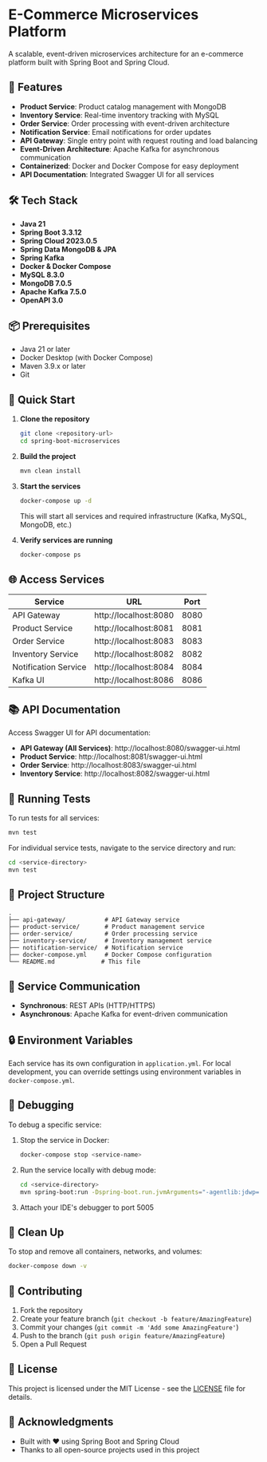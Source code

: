 # E-Commerce Microservices Platform

A scalable, event-driven microservices architecture for an e-commerce platform built with Spring Boot and Spring Cloud.

## 🚀 Features

- **Product Service**: Product catalog management with MongoDB
- **Inventory Service**: Real-time inventory tracking with MySQL
- **Order Service**: Order processing with event-driven architecture
- **Notification Service**: Email notifications for order updates
- **API Gateway**: Single entry point with request routing and load balancing
- **Event-Driven Architecture**: Apache Kafka for asynchronous communication
- **Containerized**: Docker and Docker Compose for easy deployment
- **API Documentation**: Integrated Swagger UI for all services

## 🛠️ Tech Stack

- **Java 21**
- **Spring Boot 3.3.12**
- **Spring Cloud 2023.0.5**
- **Spring Data MongoDB & JPA**
- **Spring Kafka**
- **Docker & Docker Compose**
- **MySQL 8.3.0**
- **MongoDB 7.0.5**
- **Apache Kafka 7.5.0**
- **OpenAPI 3.0**

## 📦 Prerequisites

- Java 21 or later
- Docker Desktop (with Docker Compose)
- Maven 3.9.x or later
- Git

## 🚀 Quick Start

1. **Clone the repository**
   ```bash
   git clone <repository-url>
   cd spring-boot-microservices
   ```

2. **Build the project**
   ```bash
   mvn clean install
   ```

3. **Start the services**
   ```bash
   docker-compose up -d
   ```
   This will start all services and required infrastructure (Kafka, MySQL, MongoDB, etc.)

4. **Verify services are running**
   ```bash
   docker-compose ps
   ```

## 🌐 Access Services

| Service | URL | Port |
|---------|-----|------|
| API Gateway | http://localhost:8080 | 8080 |
| Product Service | http://localhost:8081 | 8081 |
| Order Service | http://localhost:8083 | 8083 |
| Inventory Service | http://localhost:8082 | 8082 |
| Notification Service | http://localhost:8084 | 8084 |
| Kafka UI | http://localhost:8086 | 8086 |

## 📚 API Documentation

Access Swagger UI for API documentation:

- **API Gateway (All Services)**: http://localhost:8080/swagger-ui.html
- **Product Service**: http://localhost:8081/swagger-ui.html
- **Order Service**: http://localhost:8083/swagger-ui.html
- **Inventory Service**: http://localhost:8082/swagger-ui.html

## 🧪 Running Tests

To run tests for all services:

```bash
mvn test
```

For individual service tests, navigate to the service directory and run:

```bash
cd <service-directory>
mvn test
```

## 🧩 Project Structure

```
.
├── api-gateway/           # API Gateway service
├── product-service/       # Product management service
├── order-service/         # Order processing service
├── inventory-service/     # Inventory management service
├── notification-service/  # Notification service
├── docker-compose.yml     # Docker Compose configuration
└── README.md             # This file
```

## 🔄 Service Communication

- **Synchronous**: REST APIs (HTTP/HTTPS)
- **Asynchronous**: Apache Kafka for event-driven communication

## 🔒 Environment Variables

Each service has its own configuration in `application.yml`. For local development, you can override settings using environment variables in `docker-compose.yml`.

## 🐛 Debugging

To debug a specific service:

1. Stop the service in Docker:
   ```bash
   docker-compose stop <service-name>
   ```

2. Run the service locally with debug mode:
   ```bash
   cd <service-directory>
   mvn spring-boot:run -Dspring-boot.run.jvmArguments="-agentlib:jdwp=transport=dt_socket,server=y,suspend=n,address=*:5005"
   ```

3. Attach your IDE's debugger to port 5005

## 🧹 Clean Up

To stop and remove all containers, networks, and volumes:

```bash
docker-compose down -v
```

## 🤝 Contributing

1. Fork the repository
2. Create your feature branch (`git checkout -b feature/AmazingFeature`)
3. Commit your changes (`git commit -m 'Add some AmazingFeature'`)
4. Push to the branch (`git push origin feature/AmazingFeature`)
5. Open a Pull Request

## 📜 License

This project is licensed under the MIT License - see the [LICENSE](LICENSE) file for details.

## 🙏 Acknowledgments

- Built with ❤️ using Spring Boot and Spring Cloud
- Thanks to all open-source projects used in this project
